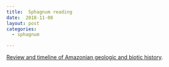 ```yaml
---
title:  Sphagnum reading
date:  2018-11-08
layout: post
categories:
  - sphagnum

---
```

[Review and timeline of Amazonian geologic and biotic history][1].


[1]:  http://doi.org/10.1126/science.1194585
